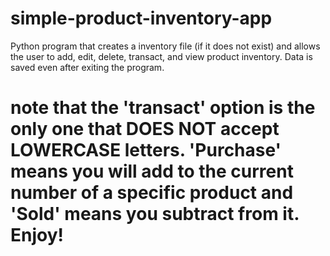 # simple-product-inventory-app
Python program that creates a inventory file (if it does not exist) and allows the user to add, edit, delete, transact, and view product inventory. Data is saved even after exiting the program.

# note that the 'transact' option is the only one that DOES NOT accept LOWERCASE letters. 'Purchase' means you will add to the current number of a specific product and 'Sold' means you subtract from it. Enjoy!

